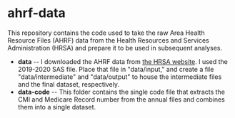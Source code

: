 # ahrf-data
This repository contains the code used to take the raw Area Health Resource Files (AHRF) data from the Health Resources and Services Administration (HRSA) and prepare it to be used in subsequent analyses. 

* **data** -- I downloaded the AHRF data from [the HRSA website](https://data.hrsa.gov/data/download). I used the 2019-2020 SAS file. Place that file in "data/input," and create a file "data/intermediate" and "data/output" to house the intermediate files and the final dataset, respectively. 
* **data-code** -- This folder contains the single code file that extracts the CMI and Medicare Record number from the annual files and combines them into a single dataset. 
